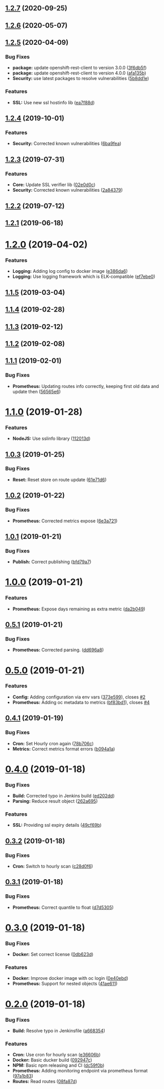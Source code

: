 ## [1.2.7](https://github.com/toolisticon/oc-routes-prometheus-exporter/compare/v1.2.6...v1.2.7) (2020-09-25)



## [1.2.6](https://github.com/toolisticon/oc-routes-prometheus-exporter/compare/v1.2.5...v1.2.6) (2020-05-07)



## [1.2.5](https://github.com/toolisticon/oc-routes-prometheus-exporter/compare/v1.2.4...v1.2.5) (2020-04-09)


### Bug Fixes

* **package:** update openshift-rest-client to version 3.0.0 ([3f6db5f](https://github.com/toolisticon/oc-routes-prometheus-exporter/commit/3f6db5fb549a06750344bc6a79f7df5f1ede57ac))
* **package:** update openshift-rest-client to version 4.0.0 ([afa135b](https://github.com/toolisticon/oc-routes-prometheus-exporter/commit/afa135bc3dfb656126735450a36eda4e33b783d0))
* **Security:** use latest packages to resolve vulnerabilities ([5b8dd1e](https://github.com/toolisticon/oc-routes-prometheus-exporter/commit/5b8dd1ee150cbc3fce954e1b1b1689e1939ed16f))


### Features

* **SSL:** Use new ssl hostinfo lib ([ea7f88d](https://github.com/toolisticon/oc-routes-prometheus-exporter/commit/ea7f88d1e2b01dfb290f650acbc1e6e3971f9b25))



## [1.2.4](https://github.com/toolisticon/oc-routes-prometheus-exporter/compare/v1.2.3...v1.2.4) (2019-10-01)


### Features

* **Security:** Corrected known vulnerabilities ([6ba9fea](https://github.com/toolisticon/oc-routes-prometheus-exporter/commit/6ba9feadceb0b9bbdf197cbed30972338b643d19))



## [1.2.3](https://github.com/toolisticon/oc-routes-prometheus-exporter/compare/v1.2.2...v1.2.3) (2019-07-31)


### Features

* **Core:** Update SSL verifier lib ([02e0d0c](https://github.com/toolisticon/oc-routes-prometheus-exporter/commit/02e0d0c5b8db3895212c9b35cd694fa8f7088396))
* **Security:** Corrected known vulnerabilities ([2a84379](https://github.com/toolisticon/oc-routes-prometheus-exporter/commit/2a843795f3490006a59f3f31938b3cd4086d05ad))



## [1.2.2](https://github.com/toolisticon/oc-routes-prometheus-exporter/compare/v1.2.1...v1.2.2) (2019-07-12)



## [1.2.1](https://github.com/toolisticon/oc-routes-prometheus-exporter/compare/v1.2.0...v1.2.1) (2019-06-18)



# [1.2.0](https://github.com/toolisticon/oc-routes-prometheus-exporter/compare/v1.1.5...v1.2.0) (2019-04-02)


### Features

* **Logging:** Adding log config to docker image ([e386da6](https://github.com/toolisticon/oc-routes-prometheus-exporter/commit/e386da6be7f304a411fe724e600658a02e8fbb24))
* **Logging:** Use logging framework which is ELK-compatible ([ef7ebe0](https://github.com/toolisticon/oc-routes-prometheus-exporter/commit/ef7ebe04afac9e3f30cb09731f577ea89d76a8d8))



## [1.1.5](https://github.com/toolisticon/oc-routes-prometheus-exporter/compare/v1.1.4...v1.1.5) (2019-03-04)



## [1.1.4](https://github.com/toolisticon/oc-routes-prometheus-exporter/compare/v1.1.3...v1.1.4) (2019-02-28)



## [1.1.3](https://github.com/toolisticon/oc-routes-prometheus-exporter/compare/v1.1.2...v1.1.3) (2019-02-12)



## [1.1.2](https://github.com/toolisticon/oc-routes-prometheus-exporter/compare/v1.1.1...v1.1.2) (2019-02-08)



## [1.1.1](https://github.com/toolisticon/oc-routes-prometheus-exporter/compare/v1.1.0...v1.1.1) (2019-02-01)


### Bug Fixes

* **Prometheus:** Updating routes info correctly, keeping first old data and update then ([56565e6](https://github.com/toolisticon/oc-routes-prometheus-exporter/commit/56565e65c247e3786c0d6b1036b7e2f23465e887))



# [1.1.0](https://github.com/toolisticon/oc-routes-prometheus-exporter/compare/v1.0.3...v1.1.0) (2019-01-28)


### Features

* **NodeJS:** Use sslinfo library ([112013d](https://github.com/toolisticon/oc-routes-prometheus-exporter/commit/112013df4b606f43cad6876e8ef8ceccc1740162))



## [1.0.3](https://github.com/toolisticon/oc-routes-prometheus-exporter/compare/v1.0.2...v1.0.3) (2019-01-25)


### Bug Fixes

* **Reset:** Reset store on route update ([61e71d6](https://github.com/toolisticon/oc-routes-prometheus-exporter/commit/61e71d6b3f9db1028844b53c4eda84ff7ff03796))



## [1.0.2](https://github.com/toolisticon/oc-routes-prometheus-exporter/compare/v1.0.1...v1.0.2) (2019-01-22)


### Bug Fixes

* **Prometheus:** Corrected metrics expose ([6e3a721](https://github.com/toolisticon/oc-routes-prometheus-exporter/commit/6e3a7210b47f58cd3549235f994ed1e8a818dd7d))



## [1.0.1](https://github.com/toolisticon/oc-routes-prometheus-exporter/compare/v1.0.0...v1.0.1) (2019-01-21)


### Bug Fixes

* **Publish:** Correct publishing ([bfd79a7](https://github.com/toolisticon/oc-routes-prometheus-exporter/commit/bfd79a7c1970fac43fc06d1def37a364cc44d75c))



# [1.0.0](https://github.com/toolisticon/oc-routes-prometheus-exporter/compare/v0.5.1...v1.0.0) (2019-01-21)


### Features

* **Prometheus:** Expose days remaining as extra metric ([da2b049](https://github.com/toolisticon/oc-routes-prometheus-exporter/commit/da2b04971e583d9064a17797159280837561a38b))



## [0.5.1](https://github.com/toolisticon/oc-routes-prometheus-exporter/compare/v0.5.0...v0.5.1) (2019-01-21)


### Bug Fixes

* **Prometheus:** Corrected parsing. ([dd696a8](https://github.com/toolisticon/oc-routes-prometheus-exporter/commit/dd696a8bb1367c0cb5cccd24fa440887563469a4))



# [0.5.0](https://github.com/toolisticon/oc-routes-prometheus-exporter/compare/v0.4.1...v0.5.0) (2019-01-21)


### Features

* **Config:** Adding configuration via env vars ([373e599](https://github.com/toolisticon/oc-routes-prometheus-exporter/commit/373e599b2feedc14370e9457ab85de7a6f2a90e7)), closes [#2](https://github.com/toolisticon/oc-routes-prometheus-exporter/issues/2)
* **Prometheus:** Adding oc metadata to metrics ([bf83bd1](https://github.com/toolisticon/oc-routes-prometheus-exporter/commit/bf83bd1cd43e597992487f2999c302ab38d3d353)), closes [#4](https://github.com/toolisticon/oc-routes-prometheus-exporter/issues/4)



## [0.4.1](https://github.com/toolisticon/oc-routes-prometheus-exporter/compare/v0.4.0...v0.4.1) (2019-01-19)


### Bug Fixes

* **Cron:** Set Hourly cron again ([78b706c](https://github.com/toolisticon/oc-routes-prometheus-exporter/commit/78b706cc3ab9d14432a734d149ae5208b6e8dce5))
* **Metrics:** Correct metrics format errors ([b094a1a](https://github.com/toolisticon/oc-routes-prometheus-exporter/commit/b094a1a9d2a1d9d3b5cfa49f191278bc6f0f50a4))



# [0.4.0](https://github.com/toolisticon/oc-routes-prometheus-exporter/compare/v0.3.2...v0.4.0) (2019-01-18)


### Bug Fixes

* **Build:** Corrected typo in Jenkins build ([ed202dd](https://github.com/toolisticon/oc-routes-prometheus-exporter/commit/ed202ddc25e9339b5f94ca6bb9a1784000e10fb6))
* **Parsing:** Reduce result object ([262a695](https://github.com/toolisticon/oc-routes-prometheus-exporter/commit/262a6952952a3990b2f85df4e992dfef3c61e34a))


### Features

* **SSL:** Providing ssl expiry details ([49cf69b](https://github.com/toolisticon/oc-routes-prometheus-exporter/commit/49cf69bf6e3c656c40229c99aaf4e3c7ec1d9fbc))



## [0.3.2](https://github.com/toolisticon/oc-routes-prometheus-exporter/compare/v0.3.1...v0.3.2) (2019-01-18)


### Bug Fixes

* **Cron:** Switch to hourly scan ([c28d0f6](https://github.com/toolisticon/oc-routes-prometheus-exporter/commit/c28d0f646d76a6721041fc8dbeeeb3bc214ae590))



## [0.3.1](https://github.com/toolisticon/oc-routes-prometheus-exporter/compare/v0.3.0...v0.3.1) (2019-01-18)


### Bug Fixes

* **Prometheus:** Correct quantile to float ([d7d5305](https://github.com/toolisticon/oc-routes-prometheus-exporter/commit/d7d5305ef9dd4043f3a6143f2024127e5549ad03))



# [0.3.0](https://github.com/toolisticon/oc-routes-prometheus-exporter/compare/v0.2.0...v0.3.0) (2019-01-18)


### Bug Fixes

* **Docker:** Set correct license ([0db623d](https://github.com/toolisticon/oc-routes-prometheus-exporter/commit/0db623da81452a46d1d7195b8b95c2636eb7ab42))


### Features

* **Docker:** Improve docker image with oc login ([0e40ebd](https://github.com/toolisticon/oc-routes-prometheus-exporter/commit/0e40ebdd428dd06fe630cbeffaeb6ed8d6c66104))
* **Prometheus:** Support for nested objects ([41ae611](https://github.com/toolisticon/oc-routes-prometheus-exporter/commit/41ae611b37140cd9da0b7bd42d78a73206325833))



# [0.2.0](https://github.com/toolisticon/oc-routes-prometheus-exporter/compare/08fa87d2465d2ed12bf9216b2d5845fc5731704b...v0.2.0) (2019-01-18)


### Bug Fixes

* **Build:** Resolve typo in Jenkinsfile ([a668354](https://github.com/toolisticon/oc-routes-prometheus-exporter/commit/a6683540599dcaf0acd401db92570f65c14ad93d))


### Features

* **Cron:** Use cron for hourly scan ([e36606b](https://github.com/toolisticon/oc-routes-prometheus-exporter/commit/e36606b9139e3d9f8ed153e4546ecd59cffb126e))
* **Docker:** Basic ducker build ([092947c](https://github.com/toolisticon/oc-routes-prometheus-exporter/commit/092947c13bf1cc8e60a2cabe9c2e0fe773fde0c1))
* **NPM:** Basic npm releasing and CI ([dc59f0b](https://github.com/toolisticon/oc-routes-prometheus-exporter/commit/dc59f0b7c63e113eedc641b351e986ab00285c4e))
* **Prometheus:** Adding monitoring endpoint via prometheus format ([97a1b83](https://github.com/toolisticon/oc-routes-prometheus-exporter/commit/97a1b8361a10f24495ad494d9b5c27630f60b918))
* **Routes:** Read routes ([08fa87d](https://github.com/toolisticon/oc-routes-prometheus-exporter/commit/08fa87d2465d2ed12bf9216b2d5845fc5731704b))



